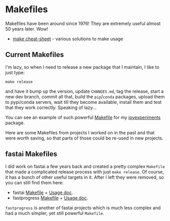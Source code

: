 # Makefiles

Makefiles have been around since 1976! They are extremely useful almost 50 years later. Wow!

- [make cheat-sheet](./make.txt) - various solutions to make usage

## Current Makefiles

I'm lazy, so when I need to release a new package that I maintain, I like to just type:

```
make release
```
and have it bump up the version, update `CHANGES.md`, tag the release, start a new dev branch, commit all that, build the `pip`/`conda` packages, upload them to pypi/conda servers, wait till they become available, install them and test that they work correctly. Speaking of lazy...

You can see an example of such powerful [Makefile](https://github.com/stas00/ipyexperiments/blob/master/Makefile) for my [ipyexperiments](https://github.com/stas00/ipyexperiments) package.

Here are some Makefiles from projects I worked on in the past and that were worth saving, so that parts of those could be re-used in new projects.

## fastai Makefiles

I did work on fastai a few years back and created a pretty complex `Makefile` that made a complicated release process with just `make release`. Of course, it has a bunch of other useful targets in it. After I left they were removed, so you can still find them here:

* fastai [Makefile](./fastai.Makefile) + [Usage doc](./fastai.release.md).
* fastprogress [Makefile](./fastprogress.Makefile) + [Usage doc](./fastprogress.release.md).

`fastprogress` is another of fastai projects which is much less complex and had a much simpler, yet still powerful `Makefile`.
